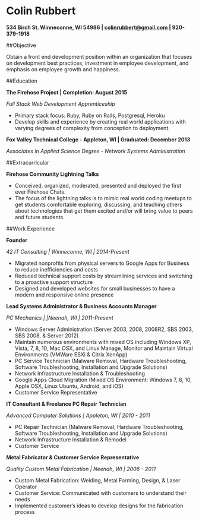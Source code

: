 Colin Rubbert
==========

__534 Birch St. Winneconne, WI 54986 | colinrubbert@gmail.com | 920-379-1918__



##Objective

Obtain a front end development position within an organization that focuses on development best practices, investment in employee development, and emphasis on employee growth and happiness. 

##Education

__The Firehose Project   |   Completion:	August 2015__

_Full Stack Web Development Apprenticeship_

- Primary stack focus:  Ruby, Ruby on Rails, Postgresql, Heroku
- Develop skills and experience by creating real world applications with varying degrees of complexity from conception to deployment.


__Fox Valley Technical College - Appleton, WI   |   Graduated: 	December 2013__

_Associates in Applied Science Degree - Network Systems Administration_


##Extracurricular

__Firehose Community Lightning Talks__

- Conceived, organized, moderated, presented and deployed the first ever Firehose Chats.
- The focus of the lightning talks is to mimic real world coding meetups to get students comfortable exploring, discussing, and teaching others about technologies that get them excited and/or will bring value to peers and future students. 


##Work Experience

__Founder__

_42 IT Consulting   |   Winneconne, WI    |   2014-Present_

- Migrated nonprofits from physical servers to Google Apps for Business to reduce inefficiencies and costs 
- Reduced technical support costs by streamlining services and switching to a proactive support structure
- Designed and developed websites for small businesses to have a modern and responsive online presence 


__Lead Systems Administrator & Business Accounts Manager__

_PC Mechanics   |   |Neenah, WI   |   2011-Present_

- Windows Server Administration (Server 2003, 2008, 2008R2, SBS 2003, SBS 2008, & Server 2012)
- Maintain numerous environments with mixed OS including Windows XP, Vista, 7, 8, 10, Mac OSX, and Linux
Manage, Monitor and Maintain Virtual Environments (VMWare ESXi & Citrix XenApp)
- PC Service Technician (Malware Removal, Hardware Troubleshooting, Software Troubleshooting, Installation and Upgrade Solutions)
- Network Infrastructure Installation & Troubleshooting
- Google Apps Cloud Migration (Mixed OS Environment: Windows 7, 8, 10, Apple OSX, Linux Ubuntu, Android, and iOS)
- Customer Service Representative


__IT Consultant & Freelance PC Repair Technician__

_Advanced Computer Solutions    |   Appleton, WI    |   2010 - 2011_

- PC Repair Technician (Malware Removal, Hardware Troubleshooting, Software Troubleshooting, Installation and Upgrade Solutions)
- Network Infrastructure Installation & Remodel
- Customer Service


__Metal Fabricator & Customer Service Representative__

_Quality Custom Metal Fabrication   |   Neenah, WI    |   2006 - 2011_

- Custom Metal Fabrication: Welding, Metal Forming, Design, & Laser Operator
- Customer Service: Communicated with customers to understand their needs
- Implemented customer’s ideas to develop designs for the fabrication process

